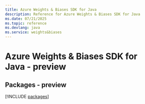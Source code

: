 ```yaml
---
title: Azure Weights & Biases SDK for Java
description: Reference for Azure Weights & Biases SDK for Java
ms.date: 07/21/2025
ms.topic: reference
ms.devlang: java
ms.service: weights&biases
---
```

# Azure Weights & Biases SDK for Java - preview
## Packages - preview
[!INCLUDE [packages](weights-&-biases-index.md)]